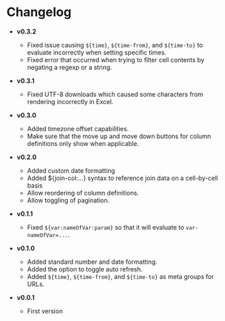 # Changelog

- **v0.3.2**
  - Fixed issue causing `${time}`, `${time-from}`, and `${time-to}` to evaluate incorrectly when setting specific times.
  - Fixed error that occurred when trying to filter cell contents by negating a regexp or a string.

- **v0.3.1**
  - Fixed UTF-8 downloads which caused some characters from rendering incorrectly in Excel.

- **v0.3.0**
  - Added timezone offset capabilities.
  - Make sure that the move up and move down buttons for column definitions only show when applicable.

- **v0.2.0**
  - Added custom date formatting
  - Added ${join-col:...} syntax to reference join data on a cell-by-cell basis
  - Allow reordering of column definitions.
  - Allow toggling of pagination.

- **v0.1.1**
  - Fixed `${var:nameOfVar:param}` so that it will evaluate to `var-nameOfVar=...`.

- **v0.1.0**
  - Added standard number and date formatting.
  - Added the option to toggle auto refresh.
  - Added `${time}`, `${time-from}`, and `${time-to}` as meta groups for URLs.

- **v0.0.1**
  - First version
